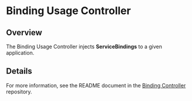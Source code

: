 # Binding Usage Controller

## Overview

The Binding Usage Controller injects **ServiceBindings** to a given application.

## Details

For more information, see the README document in the [Binding Controller](https://github.com/kyma-project/kyma/tree/master/components/service-binding-usage-controller) repository.
